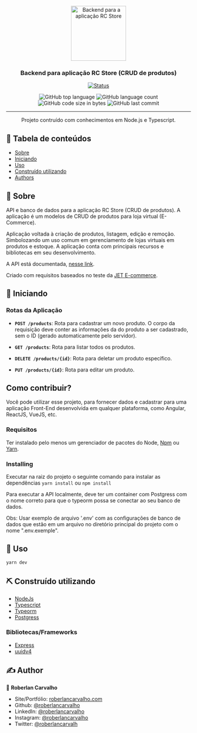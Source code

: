 <p align="center">
  <a href="https://github.com/roberlancarvalho/rcstore_backend" rel="noopener">
 <img width=150px height=150px src="https://www.flaticon.com/free-icons/code" alt="Backend para a aplicação RC Store"></a>
</p>

<h3 align="center">Backend para aplicação RC Store (CRUD de produtos)</h3>

<div align="center">

[![Status](https://img.shields.io/badge/status-active-success.svg)]()

  <img alt="GitHub top language" src="https://img.shields.io/github/languages/top/roberlancarvalho/rcstore_backend">
  
  <img alt="GitHub language count" src="https://img.shields.io/github/languages/count/roberlancarvalho/rcstore_backend">
  
  <img alt="GitHub code size in bytes" src="https://img.shields.io/github/languages/code-size/roberlancarvalho/rcstore_backend">
  
  <img alt="GitHub last commit" src="https://img.shields.io/github/last-commit/roberlancarvalho/rcstore_backend">

</div>

---

<p align="center"> Projeto contruído com conhecimentos em Node.js e Typescript. 
   <br>
</p>

## 📝 Tabela de conteúdos

- [Sobre](#about)
- [Iniciando](#getting_started)
- [Uso](#usage)
- [Construído utilizando](#built_using)
- [Authors](#authors)

## 🧐 Sobre <a name = "about"></a>

API e banco de dados para a aplicação RC Store (CRUD de produtos). A aplicação é um modelos de CRUD de produtos para loja virtual (E-Commerce).

Aplicação voltada à criação de produtos, listagem, edição e remoção. Simbolozando um uso comum em gerenciamento de lojas virtuais em produtos e estoque.
A aplicação conta com principais recursos e bibliotecas em seu desenvolvimento. 

A API está documentada, [nesse link](https://app.swaggerhub.com/apis/roberlancarvalho).

Criado com requisitos baseados no teste da [JET E-commerce](https://www.jetecommerce.com.br/).

## 🏁 Iniciando <a name = "getting_started"></a>

### Rotas da Aplicação

- **`POST /products`**: Rota para cadastrar um novo produto. O corpo da requisição deve conter as informações da do produto a ser cadastrado, sem o ID (gerado automaticamente pelo servidor).

- **`GET /products`**: Rota para listar todos os produtos.

- **`DELETE /products/{id}`**: Rota para deletar um produto específico.

- **`PUT /products/{id}`**: Rota para editar um produto.


## Como contribuir?

Você pode utilizar esse projeto, para fornecer dados e cadastrar para uma aplicação Front-End desenvolvida em qualquer plataforma, como Angular, ReactJS, VueJS, etc.

### Requisitos

Ter instalado pelo menos um gerenciador de pacotes do Node, [Npm](https://www.npmjs.com/) ou [Yarn](https://yarnpkg.com/).

### Installing

Executar na raiz do projeto o seguinte comando para instalar as dependências `yarn install` ou `npm install`

Para executar a API localmente, deve ter um container com Postgress com o nome correto para que o typeorm possa se conectar ao seu banco de dados.

Obs: Usar exemplo de arquivo '.env' com as configurações de banco de dados que estão em um arquivo no diretório principal do projeto com o nome ".env.exemple".

## 🎈 Uso <a name="usage"></a>

```sh
yarn dev
```

## ⛏️ Construído utilizando <a name = "built_using"></a>

- [NodeJs](https://nodejs.org/en/)
- [Typescript](https://www.typescriptlang.org/)
- [Typeorm](https://typeorm.io/#/)
- [Postgress](https://www.postgresql.org/)

### Bibliotecas/Frameworks

- [Express](https://expressjs.com/)
- [uuidv4](https://www.npmjs.com/package/uuidv4)

## ✍️ Author <a name = "author"></a>

👤 **Roberlan Carvalho**

- Site/Portfólio: [roberlancarvalho.com](https://roberlancarvalho.com/)
- Github: [@roberlancarvalho](https://github.com/roberlancarvalho)
- LinkedIn: [@roberlancarvalho](https://linkedin.com/in/roberlancarvalho)
- Instagram: [@roberlancarvalho](https://instagram.com/roberlancarvalho)
- Twitter: [@roberlancarvalh](https://twitter.com/roberlancarvalh)
